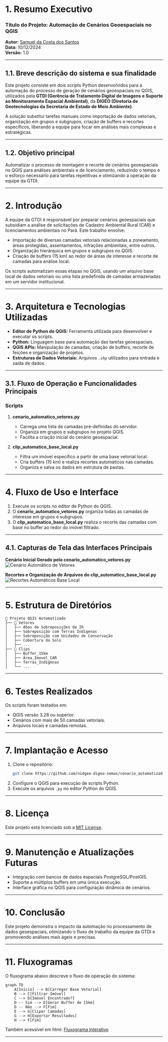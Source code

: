 # **1. Resumo Executivo**

### **Título do Projeto: Automação de Cenários Geoespaciais no QGIS**
**Autor:** [Samuel da Costa dos Santos](https://github.com/samuel-c-santos)  
**Data:** 10/12/2024  
**Versão:** 1.0  

---

## **1.1. Breve descrição do sistema e sua finalidade**
Este projeto consiste em dois scripts Python desenvolvidos para a automação do processo de geração de cenários geoespaciais no QGIS, utilizados pela **GTDI (Gerência de Tratamento Digital de Imagens e Suporte ao Monitoramento Espacial Ambiental)**, da **DIGEO (Diretoria de Geotecnologias da Secretaria de Estado de Meio Ambiente)**.  

A solução substitui tarefas manuais como importação de dados vetoriais, organização em grupos e subgrupos, criação de buffers e recortes específicos, liberando a equipe para focar em análises mais complexas e estratégicas.

---

## **1.2. Objetivo principal**
Automatizar o processo de montagem e recorte de cenários geoespaciais no QGIS para análises ambientais e de licenciamento, reduzindo o tempo e o esforço necessário para tarefas repetitivas e otimizando a operação da equipe da GTDI.

---

# **2. Introdução**
A equipe da GTDI é responsável por preparar cenários geoespaciais que subsidiam a análise de solicitações de Cadastro Ambiental Rural (CAR) e licenciamentos ambientais no Pará. Este trabalho envolve:

- Importação de diversas camadas vetoriais relacionadas a zoneamento, áreas protegidas, assentamentos, infrações ambientais, entre outros.  
- Organização hierárquica em grupos e subgrupos no QGIS.  
- Criação de buffers (15 km) ao redor de áreas de interesse e recorte de camadas para análise local.  

Os scripts automatizam essas etapas no QGIS, usando um arquivo base local de dados vetoriais ou uma lista predefinida de camadas armazenadas em um servidor institucional.

---

# **3. Arquitetura e Tecnologias Utilizadas**

- **Editor de Python do QGIS:** Ferramenta utilizada para desenvolver e executar os scripts.  
- **Python:** Linguagem base para automação das tarefas geoespaciais.  
- **QGIS APIs:** Manipulação de camadas, criação de buffers, recorte de feições e organização de projetos.  
- **Estruturas de Dados Vetoriais:** Arquivos `.shp` utilizados para entrada e saída de dados.  

---

## **3.1. Fluxo de Operação e Funcionalidades Principais**
### **Scripts**
1. **cenario_automatico_vetores.py**  
   - Carrega uma lista de camadas pré-definidas do servidor.
   - Organiza em grupos e subgrupos no projeto QGIS.  
   - Facilita a criação inicial do cenário geoespacial.  

2. **clip_automatico_base_local.py**  
   - Filtra um imóvel específico a partir de uma base vetorial local.  
   - Cria buffers (15 km) e realiza recortes automáticos nas camadas.  
   - Organiza e salva os dados em estrutura de pastas.  

---

# **4. Fluxo de Uso e Interface**

1. Execute os scripts no editor de Python do QGIS.
2. O **cenario_automatico_vetores.py** organiza todas as camadas de interesse em grupos e subgrupos.  
3. O **clip_automatico_base_local.py** realiza o recorte das camadas com base no buffer ao redor do imóvel filtrado.

---

## **4.1. Capturas de Tela das Interfaces Principais**

**Cenário Inicial Gerado pelo cenario_automatico_vetores.py**  
![Cenário Automático de Vetores](cenario_automatico_vetores.png)  

**Recortes e Organização de Arquivos do clip_automatico_base_local.py**  
![Recortes Automáticos Base Local](clip_automatico_base_local.png)  

---

# **5. Estrutura de Diretórios**
```
📁 Projeto QGIS Automatizado
├── 📁 Vetores
│   ├── Abas de Sobreposições de IR
│   ├── Sobreposição com Terras Indígenas
│   ├── Sobreposição com Unidades de Conservação
│   ├── Cobertura do Solo
│   ├── ...
├── 📁 Clips
│   ├── Buffer_15km
│   ├── Área_Imovel_CAR
│   ├── Terras_Indígenas
│   └── ...
```

---

# **6. Testes Realizados**
Os scripts foram testados em:
- QGIS versão 3.28 ou superior.  
- Cenários com mais de 50 camadas vetoriais.  
- Arquivos locais e camadas remotas.  

---

# **7. Implantação e Acesso**
1. Clone o repositório:  
   ```bash
   git clone https://github.com/nidgeo-digeo-semas/cenario_automatizado_qgis.git
   ```
2. Configure o QGIS para execução de scripts Python.  
3. Execute os arquivos `.py` no editor Python do QGIS.

---

# **8. Licença**
Este projeto está licenciado sob a [MIT License](LICENSE).

---

# **9. Manutenção e Atualizações Futuras**
- Integração com bancos de dados espaciais PostgreSQL/PostGIS.  
- Suporte a múltiplos buffers em uma única execução.  
- Interface gráfica no QGIS para configuração dinâmica de cenários.  

---

# **10. Conclusão**
Este projeto demonstra o impacto da automação no processamento de dados geoespaciais, otimizando o fluxo de trabalho da equipe da GTDI e promovendo análises mais ágeis e precisas.  

---

# **11. Fluxogramas**

O fluxograma abaixo descreve o fluxo de operação do sistema:

```mermaid
graph TD
    A[Início] --> B[Carregar Base Vetorial]
    B --> C[Filtrar Imóvel]
    C --> D{Imóvel Encontrado?}
    D -- Sim --> E[Gerar Buffer de 15km]
    D -- Não --> F[Fim]
    E --> G[Clipar Camadas]
    G --> H[Exportar Resultados]
    H --> F[Fim]
```

Também acessível em html:
[Fluxograma Interativo](fluxograma_interativo.html)

---
